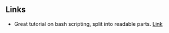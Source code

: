## Links
- Great tutorial on bash scripting, split into readable parts. [Link](https://tecadmin.net/tutorial/bash-scripting/)
